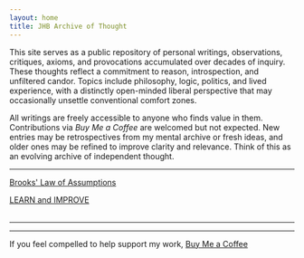 ```yaml
---
layout: home
title: JHB Archive of Thought
---
```


This site serves as a public repository of personal writings, observations, critiques, axioms, and provocations accumulated over decades of inquiry. These thoughts reflect a commitment to reason, introspection, and unfiltered candor. Topics include philosophy, logic, politics, and lived experience, with a distinctly open-minded liberal perspective that may occasionally unsettle conventional comfort zones.

All writings are freely accessible to anyone who finds value in them. Contributions via _Buy Me a Coffee_ are welcomed but not expected. New entries may be retrospectives from my mental archive or fresh ideas, and older ones may be refined to improve clarity and relevance. Think of this as an evolving archive of independent thought.

---

[Brooks' Law of Assumptions](Brooks-Law-of-Assumptions)

[LEARN and IMPROVE](learn-improve)
<br><br>

---

---

If you feel compelled to help support my work, [Buy Me a Coffee](https://coff.ee/jhbrooks13)
